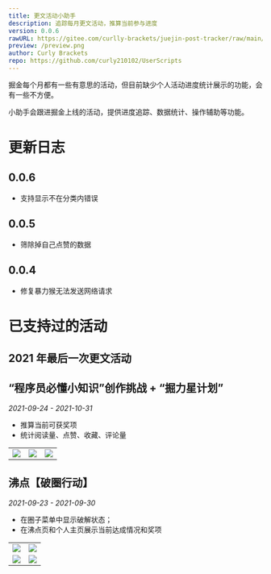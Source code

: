 ```yaml
---
title: 更文活动小助手
description: 追踪每月更文活动，推算当前参与进度
version: 0.0.6
rawURL: https://gitee.com/curlly-brackets/juejin-post-tracker/raw/main/main.user.js
preview: /preview.png
author: Curly Brackets
repo: https://github.com/curly210102/UserScripts
---
```


掘金每个月都有一些有意思的活动，但目前缺少个人活动进度统计展示的功能，会有一些不方便。

小助手会跟进掘金上线的活动，提供进度追踪、数据统计、操作辅助等功能。

# 更新日志

## 0.0.6

- 支持显示不在分类内错误

## 0.0.5

- 筛除掉自己点赞的数据

## 0.0.4

- 修复暴力猴无法发送网络请求

# 已支持过的活动

## 2021 年最后一次更文活动

## “程序员必懂小知识”创作挑战 + “掘力星计划”

_2021-09-24 - 2021-10-31_

- 推算当前可获奖项
- 统计阅读量、点赞、收藏、评论量

<table>
<tr>
<td><img src="https://gitee.com/curlly-brackets/UserScripts/raw/gitee/src/Juejin_Enhancer/resources/tips.png"/></td>
<td>
<img src="https://gitee.com/curlly-brackets/UserScripts/raw/gitee/src/Juejin_Enhancer/resources/tips2.png" />
</td>
<td>
<img src="https://gitee.com/curlly-brackets/UserScripts/raw/gitee/src/Juejin_Enhancer/resources/tips1.png" />
</td>
</tr>
</table>

## 沸点【破圈行动】

_2021-09-23 - 2021-09-30_

- 在圈子菜单中显示破解状态；
- 在沸点页和个人主页展示当前达成情况和奖项

<table>
<tr>
<td>
<img src="https://gitee.com/curlly-brackets/UserScripts/raw/gitee/src/Juejin_Enhancer/resources/bc-menu1.png" />
</td>
<td>
<img src="https://gitee.com/curlly-brackets/UserScripts/raw/gitee/src/Juejin_Enhancer/resources/bc-menu2.png" />
</td>
</tr>
<tr>
<td>
<img src="https://gitee.com/curlly-brackets/UserScripts/raw/gitee/src/Juejin_Enhancer/resources/bc-pins.png" />
</td>
<td>
<img src="https://gitee.com/curlly-brackets/UserScripts/raw/gitee/src/Juejin_Enhancer/resources/bc-profile.png" />
</td>
</tr>
</table>
